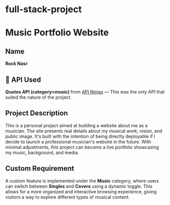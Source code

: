# full-stack-project
# Music Portfolio Website

##  Name
**Rock Nasr**

## 🔌 API Used
**Quotes API (category=music)** from [API Ninjas](https://api-ninjas.com/api/quotes) — This was the only API that suited the nature of the project.

##  Project Description
This is a personal project aimed at building a website about me as a musician. The site presents real details about my musical work, vision, and public image. It's built with the intention of being directly deployable if I decide to launch a professional musician's website in the future. With minimal adjustments, this project can become a live portfolio showcasing my music, background, and media.

##  Custom Requirement
A custom feature is implemented under the **Music** category, where users can switch between **Singles** and **Covers** using a dynamic toggle. This allows for a more organized and interactive browsing experience, giving visitors a way to explore different types of musical content.


